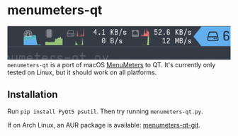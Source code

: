 # menumeters-qt
![menumeters-qt](menumeters-qt.png)
`menumeters-qt` is a port of macOS [MenuMeters](http://www.ragingmenace.com/software/menumeters/) to QT.  It's currently only tested on Linux, but it should work on all platforms.

## Installation
Run `pip install PyQt5 psutil`.  Then try running `menumeters-qt.py`.

If on Arch Linux, an AUR package is available: [menumeters-qt-git](https://aur.archlinux.org/packages/menumeters-qt-git).
